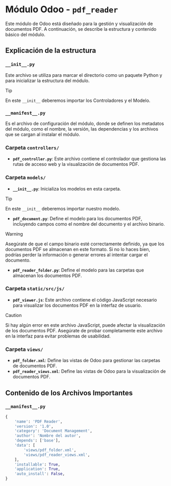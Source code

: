 # Módulo Odoo - `pdf_reader`

Este módulo de Odoo está diseñado para la gestión y visualización de documentos PDF. A continuación, se describe la estructura y contenido básico del módulo.


## Explicación de la estructura

### `__init__.py`
Este archivo se utiliza para marcar el directorio como un paquete Python y para inicializar la estructura del módulo.
> [!TIP]  
> En este `__init__` deberemos importar los Controladores y el Modelo.

### `__manifest__.py`
Es el archivo de configuración del módulo, donde se definen los metadatos del módulo, como el nombre, la versión, las dependencias y los archivos que se cargan al instalar el módulo.

### Carpeta `controllers/`
- **`pdf_controller.py`**: Este archivo contiene el controlador que gestiona las rutas de acceso web y la visualización de documentos PDF.

### Carpeta `models/`
- **`__init__.py`**: Inicializa los modelos en esta carpeta.
> [!TIP]  
> En este `__init__` deberemos importar nuestro modelo.
- **`pdf_document.py`**: Define el modelo para los documentos PDF, incluyendo campos como el nombre del documento y el archivo binario.
> [!WARNING]  
> Asegúrate de que el campo binario esté correctamente definido, ya que los documentos PDF se almacenan en este formato. Si no lo haces bien, podrías perder la información o generar errores al intentar cargar el documento.
- **`pdf_reader_folder.py`**: Define el modelo para las carpetas que almacenan los documentos PDF.

### Carpeta `static/src/js/`
- **`pdf_viewer.js`**: Este archivo contiene el código JavaScript necesario para visualizar los documentos PDF en la interfaz de usuario.
> [!CAUTION]  
> Si hay algún error en este archivo JavaScript, puede afectar la visualización de los documentos PDF. Asegúrate de probar completamente este archivo en la interfaz para evitar problemas de usabilidad.

### Carpeta `views/`
- **`pdf_folder.xml`**: Define las vistas de Odoo para gestionar las carpetas de documentos PDF.
- **`pdf_reader_views.xml`**: Define las vistas de Odoo para la visualización de documentos PDF.

## Contenido de los Archivos Importantes

### `__manifest__.py`
```python
{
    'name': 'PDF Reader',
    'version': '1.0',
    'category': 'Document Management',
    'author': 'Nombre del autor',
    'depends': ['base'],
    'data': [
        'views/pdf_folder.xml',
        'views/pdf_reader_views.xml',
    ],
    'installable': True,
    'application': True,
    'auto_install': False,
}
